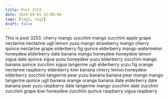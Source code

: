 ```yaml
---
title: Post 3253
date: 2024-09-01 12:00:00
tags: [tag1, tag2]
draft: false
---
```

This is post 3253.
cherry
mango
zucchini
mango
zucchini
apple
grape
nectarine
nectarine
ugli
lemon
yuzu
mango
strawberry
mango
cherry
quince
nectarine
grape
elderberry
fig
quince
elderberry
mango
watermelon
honeydew
elderberry
date
banana
mango
honeydew
honeydew
lemon
xigua
date
quince
xigua
yuzu
honeydew
yuzu
elderberry
zucchini
mango
banana
quince
zucchini
xigua
tangerine
ugli
elderberry
yuzu
fig
orange
nectarine
raspberry
elderberry
kiwi
banana
cherry
lemon
honeydew
elderberry
zucchini
tangerine
pear
yuzu
banana
banana
pear
mango
mango
tangerine
quince
ugli
banana
orange
orange
banana
date
elderberry
date
banana
pear
yuzu
raspberry
date
tangerine
mango
zucchini
date
zucchini
zucchini
grape
kiwi
honeydew
zucchini
quince
raspberry
xigua
raspberry
